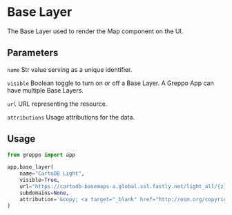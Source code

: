 # Base Layer
The Base Layer used to render the Map component on the UI.

## Parameters
`name` Str value serving as a unique identifier.

`visible` Boolean toggle to turn on or off a Base Layer. A Greppo App can have multiple Base Layers.

`url` URL representing the resource.

`attributions` Usage attributions for the data.

## Usage
```python
from greppo import app

app.base_layer(
    name="CartoDB Light",
    visible=True,
    url="https://cartodb-basemaps-a.global.ssl.fastly.net/light_all/{z}/{x}/{y}@2x.png",
    subdomains=None,
    attribution='&copy; <a target="_blank" href="http://osm.org/copyright">OpenStreetMap</a> contributors',
)
```

